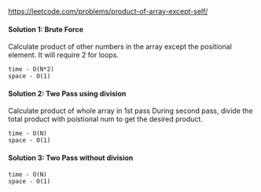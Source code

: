 https://leetcode.com/problems/product-of-array-except-self/

#### Solution 1: Brute Force
Calculate product of other numbers in the array except the positional element.
It will require 2 for loops.

```
time - O(N*2)
space - O(1)
```

#### Solution 2: Two Pass using division
Calculate product of whole array in 1st pass
During second pass, divide the total product with poistional num to get the
desired product.

```
time - O(N)
space - O(1)
```

#### Solution 3: Two Pass without division

```
time - O(N)
space - O(1)
```

